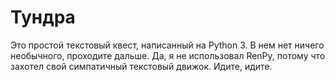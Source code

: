 # Тундра

Это простой текстовый квест, написанный на Python 3. В нем нет ничего необычного, проходите дальше. Да, я не использовал RenPy, потому что захотел свой симпатичный текстовый движок. Идите, идите.